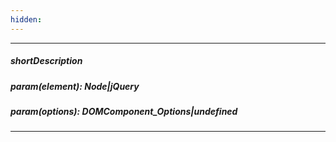 ```yaml
---
hidden: 
---
```

---
##### shortDescription

##### param(element): Node|jQuery

##### param(options): DOMComponent_Options|undefined

---
